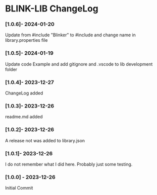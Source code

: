 # BLINK-LIB ChangeLog

### [1.0.6]- 2024-01-20
Update from #include "Blinker" to #include <Blinker> and change name in library.properties file

### [1.0.5]- 2024-01-19
Update code Example and add gitignore and .vscode to lib development folder

### [1.0.4]- 2023-12-27
ChangeLog added

### [1.0.3]- 2023-12-26
readme.md added

### [1.0.2]- 2023-12-26
A release not was added to library.json

### [1.0.1]- 2023-12-26
I do not remember what I did here. Probably just some testing.

### [1.0.0] - 2023-12-26
Initial Commit